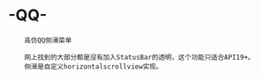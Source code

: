 # -QQ-

        高仿QQ侧滑菜单
        
        网上找到的大部分都是没有加入StatusBar的透明，这个功能只适合API19+。
        侧滑是自定义horizontalscrollview实现。
